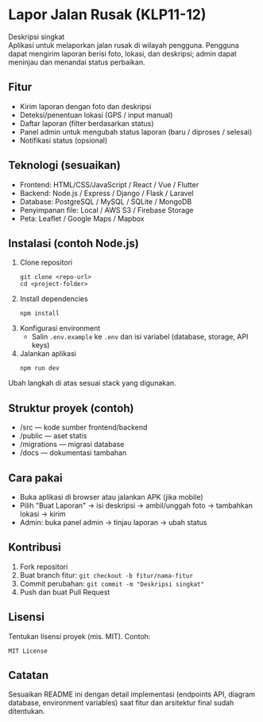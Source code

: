 # Lapor Jalan Rusak (KLP11-12)

Deskripsi singkat  
Aplikasi untuk melaporkan jalan rusak di wilayah pengguna. Pengguna dapat mengirim laporan berisi foto, lokasi, dan deskripsi; admin dapat meninjau dan menandai status perbaikan.

## Fitur
- Kirim laporan dengan foto dan deskripsi
- Deteksi/penentuan lokasi (GPS / input manual)
- Daftar laporan (filter berdasarkan status)
- Panel admin untuk mengubah status laporan (baru / diproses / selesai)
- Notifikasi status (opsional)

## Teknologi (sesuaikan)
- Frontend: HTML/CSS/JavaScript / React / Vue / Flutter
- Backend: Node.js / Express / Django / Flask / Laravel
- Database: PostgreSQL / MySQL / SQLite / MongoDB
- Penyimpanan file: Local / AWS S3 / Firebase Storage
- Peta: Leaflet / Google Maps / Mapbox

## Instalasi (contoh Node.js)
1. Clone repositori
    ```
    git clone <repo-url>
    cd <project-folder>
    ```
2. Install dependencies
    ```
    npm install
    ```
3. Konfigurasi environment
    - Salin `.env.example` ke `.env` dan isi variabel (database, storage, API keys)
4. Jalankan aplikasi
    ```
    npm run dev
    ```
Ubah langkah di atas sesuai stack yang digunakan.

## Struktur proyek (contoh)
- /src — kode sumber frontend/backend
- /public — aset statis
- /migrations — migrasi database
- /docs — dokumentasi tambahan

## Cara pakai
- Buka aplikasi di browser atau jalankan APK (jika mobile)
- Pilih "Buat Laporan" → isi deskripsi → ambil/unggah foto → tambahkan lokasi → kirim
- Admin: buka panel admin → tinjau laporan → ubah status

## Kontribusi
1. Fork repositori
2. Buat branch fitur: `git checkout -b fitur/nama-fitur`
3. Commit perubahan: `git commit -m "Deskripsi singkat"`
4. Push dan buat Pull Request

## Lisensi
Tentukan lisensi proyek (mis. MIT). Contoh:
```
MIT License
```

## Catatan
Sesuaikan README ini dengan detail implementasi (endpoints API, diagram database, environment variables) saat fitur dan arsitektur final sudah ditentukan.
